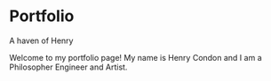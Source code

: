 # Portfolio
A haven of Henry

Welcome to my portfolio page! My name is Henry Condon and I am a Philosopher Engineer and Artist. 
